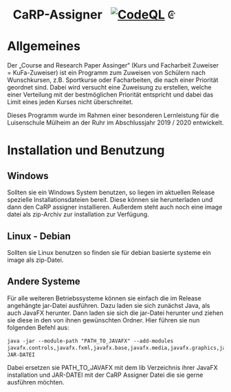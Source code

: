 # &nbsp; CaRP-Assigner &nbsp; [![CodeQL](https://github.com/juhu1705/CaRP/actions/workflows/codeql-analysis.yml/badge.svg)](https://github.com/juhu1705/CaRP/actions/workflows/codeql-analysis.yml) <img src="https://raw.githubusercontent.com/juhu1705/CaRP/master/src/main/resources/assets/textures/logo/CaRP.png" alt="drawing" width="20"/>

# Allgemeines

Der „Course and Research Paper Assinger“ (Kurs und Facharbeit Zuweiser = KuFa-Zuweiser) ist ein Programm zum Zuweisen von Schülern nach Wunschkursen, z.B. Sportkurse oder Facharbeiten, die nach einer Priorität geordnet sind. Dabei wird versucht eine Zuweisung zu erstellen, welche einer Verteilung mit der bestmöglichen Priorität entspricht und dabei das Limit eines jeden Kurses nicht überschreitet.

Dieses Programm wurde im Rahmen einer besonderen Lernleistung für die Luisenschule Mülheim an der Ruhr im Abschlussjahr 2019 / 2020 entwickelt.

# Installation und Benutzung

## Windows

Sollten sie ein Windows System benutzen, so liegen im aktuellen Release spezielle Installationsdateien bereit. Diese können sie herunterladen und dann den CaRP assigner installieren. Außerdem steht auch noch eine image datei als zip-Archiv zur installation zur Verfügung.

## Linux - Debian

Sollten sie Linux benutzen so finden sie für debian basierte systeme ein image als zip-Datei.

## Andere Systeme

Für alle weiteren Betriebssysteme können sie einfach die im Release angehängte jar-Datei ausführen. Dazu laden sie sich zunächst Java, als auch JavaFX herunter. Dann laden sie sich die jar-Datei herunter und ziehen sie diese in den von ihnen gewünschten Ordner. Hier führen sie nun folgenden Befehl aus:

```
java -jar --module-path "PATH_TO_JAVAFX" --add-modules javafx.controls,javafx.fxml,javafx.base,javafx.media,javafx.graphics,javafx.swing JAR-DATEI
```

Dabei ersetzen sie PATH_TO_JAVAFX mit dem lib Verzeichnis ihrer JavaFX installation und JAR-DATEI mit der CaRP Assigner Datei die sie gerne ausführen möchten.
